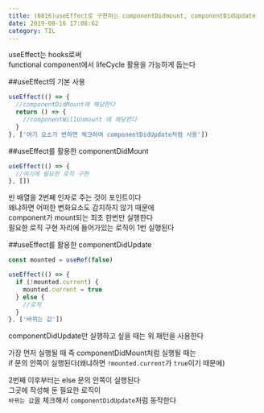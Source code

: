 ```yaml
---
title: (0816)useEffect로 구현하는 componentDidmount, componentDidUpdate
date: 2019-08-16 17:08:62
category: TIL
---
```


useEffect는 hooks로써  
functional component에서 lifeCycle 활용을 가능하게 돕는다

##useEffect의 기본 사용

```js
useEffect(() => {
  //componentDidMount에 해당한다
  return () => {
    //componentWillUnmount 에 해당한다
  }
}, ['여기 요소가 변하면 체크하여 componentDidUpdate처럼 사용'])
```

##useEffect를 활용한 componentDidMount

```js
useEffect(() => {
  //여기에 필요한 로직 구현
}, [])
```

빈 배열을 2번째 인자로 주는 것이 포인트이다  
왜냐하면 어떠한 변화요소도 감지하지 않기 때문에  
component가 mount되는 최초 한번만 실행한다  
필요한 로직 구현 자리에 들어가있는 로직이 1번 실행된다

##useEffect를 활용한 componentDidUpdate

```js
const mounted = useRef(false)

useEffect(() => {
  if (!mounted.current) {
    mounted.current = true
  } else {
    //로직
  }
}, ['바뀌는 값'])
```

componentDidUpdate만 실행하고 싶을 때는 위 패턴을 사용한다

가장 먼저 실행될 때 즉 componentDidMount처럼 실행될 때는  
if 문의 안쪽이 실행된다(왜냐하면 `!mounted.current`가 `true`이기 때문에)

2번째 이후부터는 else 문의 안쪽이 실행된다  
그곳에 작성해 둔 필요한 로직이  
`바뀌는 값`을 체크해서 `componentDidUpdate`처럼 동작한다
